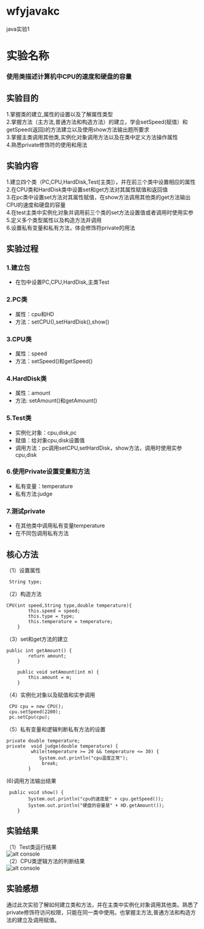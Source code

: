 # wfyjavakc
java实验1
# 实验名称
### 使用类描述计算机中CPU的速度和硬盘的容量
## 实验目的
1.掌握类的建立,属性的设置以及了解属性类型  
2.掌握方法（主方法,普通方法和构造方法）的建立，学会setSpeed(赋值）和getSpeed(返回)的方法建立以及使用show方法输出题所要求  
3.掌握主类调用其他类,实例化对象调用方法以及在类中定义方法操作属性  
4.熟悉private修饰符的使用和用法
## 实验内容
1.建立四个类（PC,CPU,HardDisk,Test[主类]），并在前三个类中设置相应的属性  
2.在CPU类和HardDisk类中设置set和get方法对其属性赋值和返回值  
3.在pc类中设置set方法对其属性赋值，在show方法调用其他类的get方法输出CPU的速度和硬盘的容量  
4.在test主类中实例化对象并调用前三个类的set方法设置值或者调用时使用实参  
5.定义多个类型属性以及构造方法并调用  
6.设置私有变量和私有方法，体会修饰符private的用法  
## 实验过程
  ### 1.建立包 
  * 在包中设置PC,CPU,HardDisk,主类Test  
  ### 2.PC类 
  * 属性：cpu和HD 
  * 方法：setCPU(),setHardDisk(),show()  
  ### 3.CPU类 
  * 属性：speed 
  * 方法：setSpeed()和getSpeed()  
  ### 4.HardDisk类 
  * 属性：amount 
  * 方法: setAmount()和getAmount()  
  ### 5.Test类 
  * 实例化对象：cpu,disk,pc 
  * 赋值：给对象cpu,disk设置值 
  * 调用方法：pc调用setCPU,setHardDisk，show方法，调用时使用实参cpu,disk 
  ### 6.使用Private设置变量和方法 
  * 私有变量：temperature 
  * 私有方法:judge 
  ### 7.测试private 
  * 在其他类中调用私有变量temperature 
  * 在不同包调用私有方法 
## 核心方法
（1）设置属性  
```
 String type;
```
（2）构造方法  
```
CPU(int speed,String type,double temperature){
    	this.speed = speed;
    	this.type = type;
    	this.temperature = temperature;
    }       
```
（3）set和get方法的建立  
```
public int getAmount() {
		return amount;
	}

	public void setAmount(int m) {
		this.amount = m;
	}
```
（4）实例化对象以及赋值和实参调用    
```
 CPU cpu = new CPU();             
 cpu.setSpeed(2200); 
 pc.setCpu(cpu);
 ```
（5）私有变量和逻辑判断私有方法的设置    
```
private double temperature;   
private  void judge(double temperature) {
    	 while(temperature >= 20 && temperature <= 30) {
    		System.out.println("cpu温度正常");
    		 break;                               
    	}
```
 (6)调用方法输出结果   
```
 public void show() {       
		System.out.println("cpu的速度是" + cpu.getSpeed());        
		System.out.println("硬盘的容量是" + HD.getAmount());
	}
```
## 实验结果
（1）Test类运行结果    
![alt console](http://m.qpic.cn/psc?/V528qTS74BHGMM1h1AFf33VeSW0R67RO/ruAMsa53pVQWN7FLK88i5vA77hWdJxUsf*8Lxq0GZrdnTwIsR689bLoI65*3guWPL5Zy.6nUIRIl1HCP86b5kVkW1IpIIVxous7eMc*RRmE!/b&bo=nwIHAQAAAAADB7k!&rf=viewer_4)   
（2）CPU类逻辑方法的判断结果    
![alt console](http://m.qpic.cn/psc?/V528qTS74BHGMM1h1AFf33VeSW0R67RO/ruAMsa53pVQWN7FLK88i5vA77hWdJxUsf*8Lxq0GZre1GGsz2Q1O*3l0gGeMH8gdvsPkF*.t*U2gPQylFyAOUSHNZqfotc2zrwk3LUTSe2g!/b&bo=nwIHAQAAAAADB7k!&rf=viewer_4) 
## 实验感想
  通过此次实验了解如何建立类和方法，并在主类中实例化对象调用其他类。熟悉了private修饰符访问权限，只能在同一类中使用。也掌握主方法,普通方法和构造方法的建立及调用赋值。
